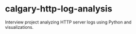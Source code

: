 # calgary-http-log-analysis
Interview project analyzing HTTP server logs using Python and visualizations.
